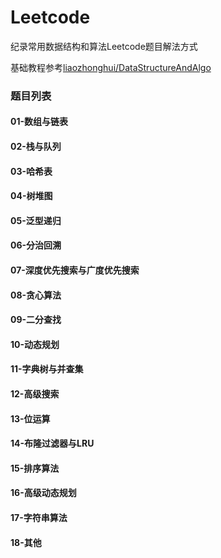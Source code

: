 # Leetcode

纪录常用数据结构和算法Leetcode题目解法方式

基础教程参考[liaozhonghui/DataStructureAndAlgo](https://github.com/liaozhonghui/DataStructureAndAlgo)
### 题目列表

#### 01-数组与链表

#### 02-栈与队列
#### 03-哈希表
#### 04-树堆图
#### 05-泛型递归
#### 06-分治回溯
#### 07-深度优先搜索与广度优先搜索
#### 08-贪心算法
#### 09-二分查找
#### 10-动态规划
#### 11-字典树与并查集
#### 12-高级搜索
#### 13-位运算
#### 14-布隆过滤器与LRU
#### 15-排序算法
#### 16-高级动态规划
#### 17-字符串算法
#### 18-其他